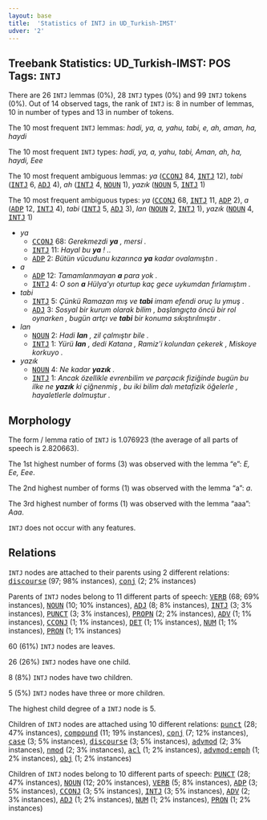 ```yaml
---
layout: base
title:  'Statistics of INTJ in UD_Turkish-IMST'
udver: '2'
---
```


## Treebank Statistics: UD_Turkish-IMST: POS Tags: `INTJ`

There are 26 `INTJ` lemmas (0%), 28 `INTJ` types (0%) and 99 `INTJ` tokens (0%).
Out of 14 observed tags, the rank of `INTJ` is: 8 in number of lemmas, 10 in number of types and 13 in number of tokens.

The 10 most frequent `INTJ` lemmas: <em>hadi, ya, a, yahu, tabi, e, ah, aman, ha, haydi</em>

The 10 most frequent `INTJ` types:  <em>hadi, ya, a, yahu, tabi, Aman, ah, ha, haydi, Eee</em>

The 10 most frequent ambiguous lemmas: <em>ya</em> (<tt><a href="tr_imst-pos-CCONJ.html">CCONJ</a></tt> 84, <tt><a href="tr_imst-pos-INTJ.html">INTJ</a></tt> 12), <em>tabi</em> (<tt><a href="tr_imst-pos-INTJ.html">INTJ</a></tt> 6, <tt><a href="tr_imst-pos-ADJ.html">ADJ</a></tt> 4), <em>ah</em> (<tt><a href="tr_imst-pos-INTJ.html">INTJ</a></tt> 4, <tt><a href="tr_imst-pos-NOUN.html">NOUN</a></tt> 1), <em>yazık</em> (<tt><a href="tr_imst-pos-NOUN.html">NOUN</a></tt> 5, <tt><a href="tr_imst-pos-INTJ.html">INTJ</a></tt> 1)

The 10 most frequent ambiguous types:  <em>ya</em> (<tt><a href="tr_imst-pos-CCONJ.html">CCONJ</a></tt> 68, <tt><a href="tr_imst-pos-INTJ.html">INTJ</a></tt> 11, <tt><a href="tr_imst-pos-ADP.html">ADP</a></tt> 2), <em>a</em> (<tt><a href="tr_imst-pos-ADP.html">ADP</a></tt> 12, <tt><a href="tr_imst-pos-INTJ.html">INTJ</a></tt> 4), <em>tabi</em> (<tt><a href="tr_imst-pos-INTJ.html">INTJ</a></tt> 5, <tt><a href="tr_imst-pos-ADJ.html">ADJ</a></tt> 3), <em>lan</em> (<tt><a href="tr_imst-pos-NOUN.html">NOUN</a></tt> 2, <tt><a href="tr_imst-pos-INTJ.html">INTJ</a></tt> 1), <em>yazık</em> (<tt><a href="tr_imst-pos-NOUN.html">NOUN</a></tt> 4, <tt><a href="tr_imst-pos-INTJ.html">INTJ</a></tt> 1)


* <em>ya</em>
  * <tt><a href="tr_imst-pos-CCONJ.html">CCONJ</a></tt> 68: <em>Gerekmezdi <b>ya</b> , mersi .</em>
  * <tt><a href="tr_imst-pos-INTJ.html">INTJ</a></tt> 11: <em>Hayal bu <b>ya</b> ! ..</em>
  * <tt><a href="tr_imst-pos-ADP.html">ADP</a></tt> 2: <em>Bütün vücudunu kızarınca <b>ya</b> kadar ovalamıştın .</em>
* <em>a</em>
  * <tt><a href="tr_imst-pos-ADP.html">ADP</a></tt> 12: <em>Tamamlanmayan <b>a</b> para yok .</em>
  * <tt><a href="tr_imst-pos-INTJ.html">INTJ</a></tt> 4: <em>O son <b>a</b> Hülya'yı oturtup kaç gece uykumdan fırlamıştım .</em>
* <em>tabi</em>
  * <tt><a href="tr_imst-pos-INTJ.html">INTJ</a></tt> 5: <em>Çünkü Ramazan mış ve <b>tabi</b> imam efendi oruç lu ymuş .</em>
  * <tt><a href="tr_imst-pos-ADJ.html">ADJ</a></tt> 3: <em>Sosyal bir kurum olarak bilim , başlangıçta öncü bir rol oynarken , bugün artçı ve <b>tabi</b> bir konuma sıkıştırılmıştır .</em>
* <em>lan</em>
  * <tt><a href="tr_imst-pos-NOUN.html">NOUN</a></tt> 2: <em>Hadi <b>lan</b> , zil çalmıştır bile .</em>
  * <tt><a href="tr_imst-pos-INTJ.html">INTJ</a></tt> 1: <em>Yürü <b>lan</b> , dedi Katana , Ramiz'i kolundan çekerek , Miskoye korkuyo .</em>
* <em>yazık</em>
  * <tt><a href="tr_imst-pos-NOUN.html">NOUN</a></tt> 4: <em>Ne kadar <b>yazık</b> .</em>
  * <tt><a href="tr_imst-pos-INTJ.html">INTJ</a></tt> 1: <em>Ancak özellikle evrenbilim ve parçacık fiziğinde bugün bu ilke ne <b>yazık</b> ki çiğnenmiş , bu iki bilim dalı metafizik öğelerle , hayaletlerle dolmuştur .</em>

## Morphology

The form / lemma ratio of `INTJ` is 1.076923 (the average of all parts of speech is 2.820663).

The 1st highest number of forms (3) was observed with the lemma “e”: <em>E, Ee, Eee</em>.

The 2nd highest number of forms (1) was observed with the lemma “a”: <em>a</em>.

The 3rd highest number of forms (1) was observed with the lemma “aaa”: <em>Aaa</em>.

`INTJ` does not occur with any features.


## Relations

`INTJ` nodes are attached to their parents using 2 different relations: <tt><a href="tr_imst-dep-discourse.html">discourse</a></tt> (97; 98% instances), <tt><a href="tr_imst-dep-conj.html">conj</a></tt> (2; 2% instances)

Parents of `INTJ` nodes belong to 11 different parts of speech: <tt><a href="tr_imst-pos-VERB.html">VERB</a></tt> (68; 69% instances), <tt><a href="tr_imst-pos-NOUN.html">NOUN</a></tt> (10; 10% instances), <tt><a href="tr_imst-pos-ADJ.html">ADJ</a></tt> (8; 8% instances), <tt><a href="tr_imst-pos-INTJ.html">INTJ</a></tt> (3; 3% instances), <tt><a href="tr_imst-pos-PUNCT.html">PUNCT</a></tt> (3; 3% instances), <tt><a href="tr_imst-pos-PROPN.html">PROPN</a></tt> (2; 2% instances), <tt><a href="tr_imst-pos-ADV.html">ADV</a></tt> (1; 1% instances), <tt><a href="tr_imst-pos-CCONJ.html">CCONJ</a></tt> (1; 1% instances), <tt><a href="tr_imst-pos-DET.html">DET</a></tt> (1; 1% instances), <tt><a href="tr_imst-pos-NUM.html">NUM</a></tt> (1; 1% instances), <tt><a href="tr_imst-pos-PRON.html">PRON</a></tt> (1; 1% instances)

60 (61%) `INTJ` nodes are leaves.

26 (26%) `INTJ` nodes have one child.

8 (8%) `INTJ` nodes have two children.

5 (5%) `INTJ` nodes have three or more children.

The highest child degree of a `INTJ` node is 5.

Children of `INTJ` nodes are attached using 10 different relations: <tt><a href="tr_imst-dep-punct.html">punct</a></tt> (28; 47% instances), <tt><a href="tr_imst-dep-compound.html">compound</a></tt> (11; 19% instances), <tt><a href="tr_imst-dep-conj.html">conj</a></tt> (7; 12% instances), <tt><a href="tr_imst-dep-case.html">case</a></tt> (3; 5% instances), <tt><a href="tr_imst-dep-discourse.html">discourse</a></tt> (3; 5% instances), <tt><a href="tr_imst-dep-advmod.html">advmod</a></tt> (2; 3% instances), <tt><a href="tr_imst-dep-nmod.html">nmod</a></tt> (2; 3% instances), <tt><a href="tr_imst-dep-acl.html">acl</a></tt> (1; 2% instances), <tt><a href="tr_imst-dep-advmod-emph.html">advmod:emph</a></tt> (1; 2% instances), <tt><a href="tr_imst-dep-obj.html">obj</a></tt> (1; 2% instances)

Children of `INTJ` nodes belong to 10 different parts of speech: <tt><a href="tr_imst-pos-PUNCT.html">PUNCT</a></tt> (28; 47% instances), <tt><a href="tr_imst-pos-NOUN.html">NOUN</a></tt> (12; 20% instances), <tt><a href="tr_imst-pos-VERB.html">VERB</a></tt> (5; 8% instances), <tt><a href="tr_imst-pos-ADP.html">ADP</a></tt> (3; 5% instances), <tt><a href="tr_imst-pos-CCONJ.html">CCONJ</a></tt> (3; 5% instances), <tt><a href="tr_imst-pos-INTJ.html">INTJ</a></tt> (3; 5% instances), <tt><a href="tr_imst-pos-ADV.html">ADV</a></tt> (2; 3% instances), <tt><a href="tr_imst-pos-ADJ.html">ADJ</a></tt> (1; 2% instances), <tt><a href="tr_imst-pos-NUM.html">NUM</a></tt> (1; 2% instances), <tt><a href="tr_imst-pos-PRON.html">PRON</a></tt> (1; 2% instances)

